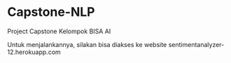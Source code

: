 # Capstone-NLP
Project Capstone Kelompok BISA AI

Untuk menjalankannya, silakan bisa diakses ke website sentimentanalyzer-12.herokuapp.com

